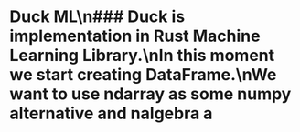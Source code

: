 # Duck ML\n### Duck is implementation in Rust Machine Learning Library.\nIn this moment we start creating DataFrame.\nWe want to use ndarray as some numpy alternative and nalgebra a